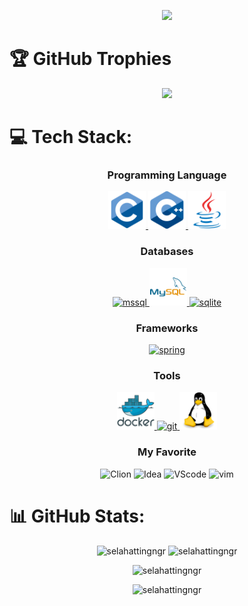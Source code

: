 <p align="center">
  <img
  src="https://user-images.githubusercontent.com/58959408/232639433-cb0aea21-66f0-4508-a771-85e2089c5a87.gif"width=/>
</p>

# 🏆 GitHub Trophies
<p align="center">
    <img
    src="https://github-profile-trophy.vercel.app/?username=SelahattinGngr&theme=discord&no-frame=true&no-bg=true&margin-w=4&rank=SECRET,SSS,SS,S,AAA,AA,A,B"/>
</p>

# 💻 Tech Stack:


<h3 align="center">Programming Language</h3>
<p align="center"> 
    <a href="https://www.cprogramming.com/"
        target="_blank"
        rel="noreferrer">
            <img src="https://raw.githubusercontent.com/devicons/devicon/master/icons/c/c-original.svg"
                alt="c"
                width="60"
                height="60"/> 
    </a>
    <a href="https://www.w3schools.com/cpp/"
        target="_blank"
        rel="noreferrer">
            <img src="https://raw.githubusercontent.com/devicons/devicon/master/icons/cplusplus/cplusplus-original.svg"    
                alt="cplusplus"
                width="60"
                height="60"/>
    </a>
<!--<a href="https://golang.org"
        target="_blank" 
        rel="noreferrer"> 
            <img src="https://raw.githubusercontent.com/devicons/devicon/master/icons/go/go-original.svg" 
                alt="go" 
                width="60" 
                height="60"/>
    </a>-->
    <a href="https://www.java.com" 
        arget="_blank" 
        rel="noreferrer"> 
            <img src="https://raw.githubusercontent.com/devicons/devicon/master/icons/java/java-original.svg" 
                alt="java" 
                width="60" 
                height="60"/>
    </a>
    <!--  <a href="https://www.python.org/" 
        arget="_blank" 
        rel="noreferrer"> 
            <img src="https://www.vectorlogo.zone/util/preview.html?image=/logos/python/python-vertical.svg" 
                alt="python" 
                width="60" 
                height="60"/>
    </a> -->
 <!--   <a href="https://www.rust-lang.org" 
        target="_blank" 
        rel="noreferrer"> 
            <img src="https://raw.githubusercontent.com/devicons/devicon/master/icons/rust/rust-plain.svg" 
                alt="rust" 
                width="60" 
                height="60"/>
    </a> -->
     <!--   <a href="https://www.gnu.org/software/bash/" 
            target="_blank" 
            rel="noreferrer">
                <img src="https://www.vectorlogo.zone/logos/gnu_bash/gnu_bash-icon.svg"
                    alt="bash"
                    width="60"
                    height="60"
    />
  </a>-->
</p>

<h3 align="center">Databases</h3>
<p align="center">
    <a href="https://www.microsoft.com/en-us/sql-server" 
        target="_blank" 
        rel="noreferrer"> 
            <img src="https://www.svgrepo.com/show/303229/microsoft-sql-server-logo.svg" 
                alt="mssql" 
                width="60" 
                height="60"
        /> 
    </a> 
    <a href="https://www.mysql.com/" 
        target="_blank" 
        rel="noreferrer"> 
            <img src="https://raw.githubusercontent.com/devicons/devicon/master/icons/mysql/mysql-original-wordmark.svg" 
                alt="mysql" 
                width="60"
                height="60"
        /> 
    </a> 
    <a href="https://www.sqlite.org/" 
        target="_blank" 
        rel="noreferrer"> 
            <img src="https://www.vectorlogo.zone/logos/sqlite/sqlite-icon.svg" 
                alt="sqlite" 
                width="60" 
                height="60"
        /> 
    </a> 
</p>

<h3 align="center">Frameworks</h3>
<p align="center">  
    <a href="https://spring.io/" 
        target="_blank" 
        rel="noreferrer">
            <img src="https://www.vectorlogo.zone/logos/springio/springio-icon.svg"
                alt="spring"
                width="60"
                height="60"
        />
  </a>
</p>

<h3 align="center">Tools</h3>
<p align="center"> 
    <a href="https://www.docker.com/" 
        target="_blank" 
        rel="noreferrer"> 
            <img src="https://raw.githubusercontent.com/devicons/devicon/master/icons/docker/docker-original-wordmark.svg" 
                alt="docker" 
                width="60" 
                height="60"
            /> 
    </a>
    <a href="https://git-scm.com/" 
        target="_blank" 
        rel="noreferrer"> 
            <img src="https://www.vectorlogo.zone/logos/git-scm/git-scm-icon.svg" 
                alt="git" 
                width="60" 
                height="60"
            /> 
    </a>
<!--<a href="https://kubernetes.io" 
        target="_blank" 
        rel="noreferrer"> 
            <img src="https://www.vectorlogo.zone/logos/kubernetes/kubernetes-icon.svg" 
                alt="kubernetes" 
                width="60" 
                height="60"
            /> 
    </a>--> 
    <a href="https://www.linux.org/" 
        target="_blank" 
        rel="noreferrer">
            <img src="https://raw.githubusercontent.com/devicons/devicon/master/icons/linux/linux-original.svg" 
                alt="linux" 
                width="60" 
                height="60"
            />
    </a>
</p>
<h3 align="center">My Favorite</h3>
<p align="center">
    <img
      src="https://img.shields.io/badge/CLion-black?style=for-the-badge&logo=clion&logoColor=white"
      alt="Clion"
    />
    <img src="https://img.shields.io/badge/IntelliJIDEA-000000.svg?style=for-the-badge&logo=intellij-idea&logoColor=white"
    alt="Idea"    
    />
    <img src="https://img.shields.io/badge/Visual%20Studio%20Code-0078d7.svg?style=for-the-badge&logo=visual-studio-code&logoColor=white"
    alt="VScode"
    />
    <img src="https://img.shields.io/badge/VIM-%2311AB00.svg?style=for-the-badge&logo=vim&logoColor=white"
    alt="vim"    
    />
  </a>
</p>

# 📊 GitHub Stats:
<p align="center">
  <img
    src="https://github-readme-stats-ten-sage-51.vercel.app/api?username=selahattingngr&show_icons=true&theme=github_dark&layout=compact&count_private=true&hide_border=true&layout=donut"
    alt="selahattingngr"
  />
  <img
    src="https://github-readme-streak-stats.herokuapp.com/?user=selahattingngr&theme=github-dark-blue&hide_border=true&card_width=300&hide_longest_streak=true"
    alt="selahattingngr"
  />
</p>

<p align="center">
  <img
    src="https://github-readme-stats-ten-sage-51.vercel.app/api/top-langs?username=selahattingngr&show_icons=true&theme=github_dark&langs_count=5&layout=donut&count_private=true&hide_border=true"
    alt="selahattingngr"
  />
</p>
<p align="center">
  <img
    src="https://komarev.com/ghpvc/?username=selahattingngr&label=Profile%20views&color=0e75b6&style=flat"
    alt="selahattingngr"
  />
</p>

